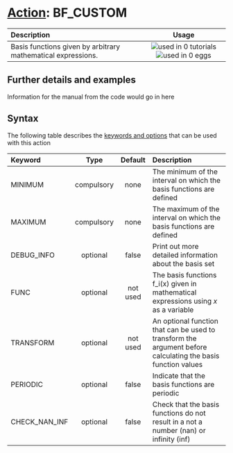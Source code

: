 # [Action](actions.md): BF_CUSTOM

| Description    | Usage |
|:--------|:--------:|
| Basis functions given by arbitrary mathematical expressions. | ![used in 0 tutorials](https://img.shields.io/badge/tutorials-0-red.svg)![used in 0 eggs](https://img.shields.io/badge/nest-0-red.svg) | 

## Further details and examples 
Information for the manual from the code would go in here 
## Syntax 
The following table describes the [keywords and options](parsing.md) that can be used with this action 

| Keyword | Type | Default | Description |
|:-------|:----:|:-------:|:-----------|
| MINIMUM | compulsory | none | The minimum of the interval on which the basis functions are defined |
| MAXIMUM | compulsory | none | The maximum of the interval on which the basis functions are defined |
| DEBUG_INFO | optional | false |  Print out more detailed information about the basis set |
| FUNC | optional | not used | The basis functions f_i(x) given in mathematical expressions using _x_ as a variable |
| TRANSFORM | optional | not used | An optional function that can be used to transform the argument before calculating the basis function values |
| PERIODIC | optional | false |  Indicate that the basis functions are periodic |
| CHECK_NAN_INF | optional | false |  Check that the basis functions do not result in a not a number (nan) or infinity (inf) |
